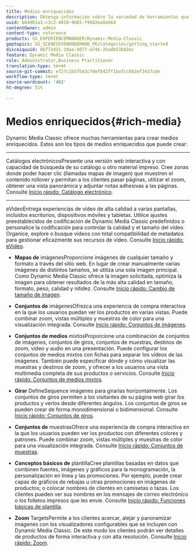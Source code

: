 ```yaml
---
title: Medios enriquecidos
description: Obtenga información sobre la variedad de herramientas que puede utilizar en Dynamic Media Classic para crear medios enriquecidos.
uuid: b64981a3-c3c2-4010-9b65-f9982ea0a664
contentOwner: admin
content-type: reference
products: SG_EXPERIENCEMANAGER/Dynamic-Media-Classic
geptopics: SG_SCENESEVENONDEMAND_PK/categories/getting_started
discoiquuid: 86f72d31-19aa-4077-a746-2badb53b02ec
feature: Dynamic Media Classic
role: Administrator,Business Practitioner
translation-type: tm+mt
source-git-commit: e727c1b5fb43c7def842ff1bafcc8b3ef3437cde
workflow-type: tm+mt
source-wordcount: '462'
ht-degree: 51%

---
```



# Medios enriquecidos{#rich-media}

Dynamic Media Classic ofrece muchas herramientas para crear medios enriquecidos. Estos son los tipos de medios enriquecidos que puede crear:

* ****
Catálogos electrónicosPresente una versión web interactiva y con capacidad de búsqueda de su catálogo u otro material impreso. Cree zonas donde poder hacer clic (llamadas mapas de imagen) que muestren el contenido rollover y permitan a los clientes pasar páginas, utilizar el zoom, obtener una vista panorámica y adjuntar notas adhesivas a las páginas. Consulte [Inicio rápido: Catálogo electrónico](/help/quick-start-ecatalog.md).

* ****
eVideoEntrega experiencias de vídeo de alta calidad a varias pantallas, incluidos escritorios, dispositivos móviles y tabletas. Utilice ajustes preestablecidos de codificación de Dynamic Media Classic predefinidos o personalice la codificación para controlar la calidad y el tamaño del vídeo. Organice, explore o busque vídeos con total compatibilidad de metadatos para gestionar eficazmente sus recursos de vídeo. Consulte [Inicio rápido: eVideo](/help/quick-start-video.md).

* **Mapas de**
imágenesProporcione imágenes de cualquier tamaño y formato a través del sitio web. En lugar de crear manualmente varias imágenes de distintos tamaños, se utiliza una sola imagen principal. Como Dynamic Media Classic ofrece la imagen solicitada, optimiza la imagen para obtener resultados de la más alta calidad en tamaño, formato, peso, calidad y nitidez. Consulte [Inicio rápido: Cambio de tamaño de imagen](/help/quick-start-image-sizing.md).

* **Conjuntos de**
imágenesOfrezca una experiencia de compra interactiva en la que los usuarios puedan ver los productos en varias vistas. Puede combinar zoom, vistas múltiples y muestras de color para una visualización integrada. Consulte [Inicio rápido: Conjuntos de imágenes](/help/quick-start-image-sets.md).

* **Conjuntos de medios**
mixtosProporcione una combinación de conjuntos de imágenes, conjuntos de giros, conjuntos de muestras, destinos de zoom, vídeo y audio en una presentación. Puede configurar los conjuntos de medios mixtos con fichas para separar los vídeos de las imágenes. También puede especificar dónde y cómo visualizar las muestras y destinos de zoom, y ofrecer a los usuarios una vista multimedia completa de sus productos o servicios. Consulte [Inicio rápido: Conjuntos de medios mixtos](/help/quick-start-mixed-media-sets.md).

* **Girar**
DefineSequence imágenes para girarlas horizontalmente. Los conjuntos de giros permiten a los visitantes de su página web girar los productos y verlos desde diferentes ángulos. Los conjuntos de giros se pueden crear de forma monodimensional o bidimensional. Consulte [Inicio rápido: Conjuntos de giros](/help/quick-start-spin-sets.md).

* **Conjuntos de**
muestrasOfrece una experiencia de compra interactiva en la que los usuarios pueden ver los productos con diferentes colores y patrones. Puede combinar zoom, vistas múltiples y muestras de color para una visualización integrada. Consulte [Inicio rápido: Conjuntos de muestras](/help/quick-start-swatch-sets.md).

* **Conceptos básicos de**
plantillaCree plantillas basadas en datos que combinen fuentes, imágenes y gráficos para la monogramación, la personalización en línea y las promociones. Por ejemplo, puede crear capas de gráficos de rebajas u otras promociones en imágenes de productos; o colocar nombres de clientes en camisetas o tazas. Los clientes pueden ver sus nombres en los mensajes de correo electrónico o los folletos impresos que les envíe. Consulte [Inicio rápido: Funciones básicas de plantilla](/help/quick-start-template-basics.md).

* **Zoom**
TargetsPermite a los clientes acercar, alejar y panoramizar imágenes con los visualizadores configurables que se incluyen con Dynamic Media Classic. De este modo los clientes podrán ver detalles de productos de forma interactiva y con alta resolución. Consulte [Inicio rápido: Zoom](/help/quick-start-zoom.md).
